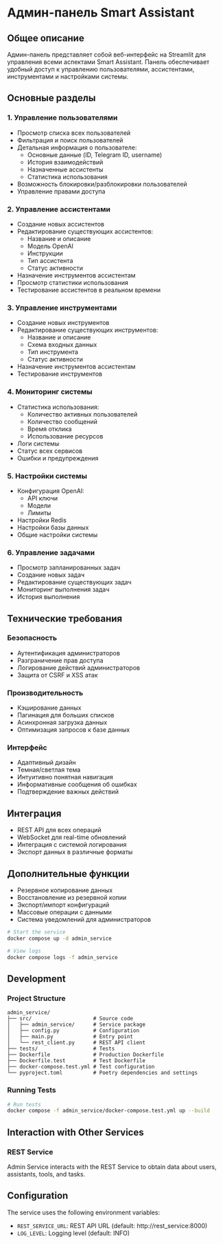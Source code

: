 # Админ-панель Smart Assistant

## Общее описание
Админ-панель представляет собой веб-интерфейс на Streamlit для управления всеми аспектами Smart Assistant. Панель обеспечивает удобный доступ к управлению пользователями, ассистентами, инструментами и настройками системы.

## Основные разделы

### 1. Управление пользователями
- Просмотр списка всех пользователей
- Фильтрация и поиск пользователей
- Детальная информация о пользователе:
  - Основные данные (ID, Telegram ID, username)
  - История взаимодействий
  - Назначенные ассистенты
  - Статистика использования
- Возможность блокировки/разблокировки пользователей
- Управление правами доступа

### 2. Управление ассистентами
- Создание новых ассистентов
- Редактирование существующих ассистентов:
  - Название и описание
  - Модель OpenAI
  - Инструкции
  - Тип ассистента
  - Статус активности
- Назначение инструментов ассистентам
- Просмотр статистики использования
- Тестирование ассистентов в реальном времени

### 3. Управление инструментами
- Создание новых инструментов
- Редактирование существующих инструментов:
  - Название и описание
  - Схема входных данных
  - Тип инструмента
  - Статус активности
- Назначение инструментов ассистентам
- Тестирование инструментов

### 4. Мониторинг системы
- Статистика использования:
  - Количество активных пользователей
  - Количество сообщений
  - Время отклика
  - Использование ресурсов
- Логи системы
- Статус всех сервисов
- Ошибки и предупреждения

### 5. Настройки системы
- Конфигурация OpenAI:
  - API ключи
  - Модели
  - Лимиты
- Настройки Redis
- Настройки базы данных
- Общие настройки системы

### 6. Управление задачами
- Просмотр запланированных задач
- Создание новых задач
- Редактирование существующих задач
- Мониторинг выполнения задач
- История выполнения

## Технические требования

### Безопасность
- Аутентификация администраторов
- Разграничение прав доступа
- Логирование действий администраторов
- Защита от CSRF и XSS атак

### Производительность
- Кэширование данных
- Пагинация для больших списков
- Асинхронная загрузка данных
- Оптимизация запросов к базе данных

### Интерфейс
- Адаптивный дизайн
- Темная/светлая тема
- Интуитивно понятная навигация
- Информативные сообщения об ошибках
- Подтверждение важных действий

## Интеграция
- REST API для всех операций
- WebSocket для real-time обновлений
- Интеграция с системой логирования
- Экспорт данных в различные форматы

## Дополнительные функции
- Резервное копирование данных
- Восстановление из резервной копии
- Экспорт/импорт конфигураций
- Массовые операции с данными
- Система уведомлений для администраторов

```bash
# Start the service
docker compose up -d admin_service

# View logs
docker compose logs -f admin_service
```

## Development

### Project Structure

```
admin_service/
├── src/                    # Source code
│   ├── admin_service/      # Service package
│   ├── config.py           # Configuration
│   ├── main.py             # Entry point
│   └── rest_client.py      # REST API client
├── tests/                  # Tests
├── Dockerfile              # Production Dockerfile
├── Dockerfile.test         # Test Dockerfile
├── docker-compose.test.yml # Test configuration
└── pyproject.toml          # Poetry dependencies and settings
```

### Running Tests

```bash
# Run tests
docker compose -f admin_service/docker-compose.test.yml up --build
```

## Interaction with Other Services

### REST Service

Admin Service interacts with the REST Service to obtain data about users, assistants, tools, and tasks.

## Configuration

The service uses the following environment variables:

- `REST_SERVICE_URL`: REST API URL (default: http://rest_service:8000)
- `LOG_LEVEL`: Logging level (default: INFO) 